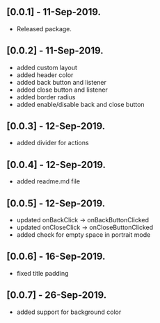 ## [0.0.1] - 11-Sep-2019.
* Released package.

## [0.0.2] - 11-Sep-2019.
* added custom layout
* added header color
* added back button and listener
* added close button and listener
* added border radius
* added enable/disable back and close button

## [0.0.3] - 12-Sep-2019.

* added divider for actions
## [0.0.4] - 12-Sep-2019.

* added readme.md file

## [0.0.5] - 12-Sep-2019.
* updated onBackClick -> onBackButtonClicked
* updated onCloseClick -> onCloseButtonClicked
* added check for empty space in portrait mode

## [0.0.6] - 16-Sep-2019.
* fixed title padding 

## [0.0.7] - 26-Sep-2019.
* added support for background color

